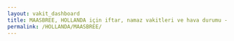 ```yaml
---
layout: vakit_dashboard
title: MAASBREE, HOLLANDA için iftar, namaz vakitleri ve hava durumu - ilçe/eyalet seç
permalink: /HOLLANDA/MAASBREE/
---
```


<script type="text/javascript">
  var GLOBAL_COUNTRY = 'HOLLANDA';
  var GLOBAL_CITY = 'MAASBREE';
  var GLOBAL_STATE = '';
  var lat = 72;
  var lon = 21;
</script>
